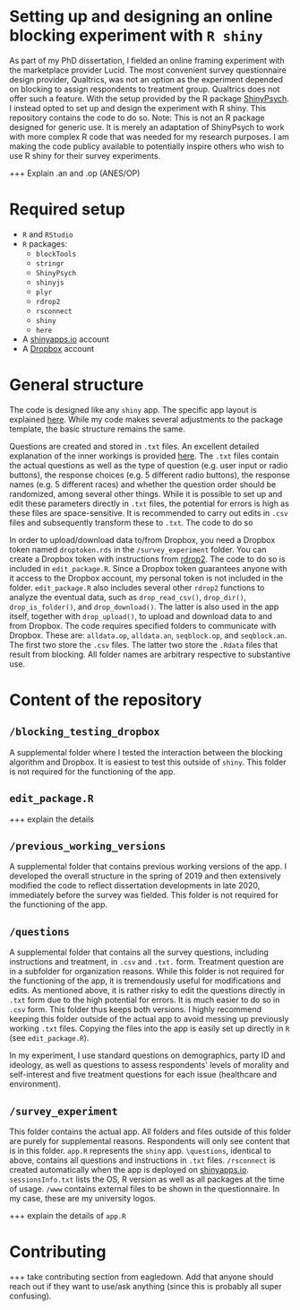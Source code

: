 # Setting up and designing an online blocking experiment with `R shiny`

As part of my PhD dissertation, I fielded an online framing experiment with the marketplace provider Lucid. The most convenient survey questionnaire design provider, Qualtrics, was not an option as the experiment depended on blocking to assign respondents to treatment group. Qualtrics does not offer such a feature. With the setup provided by the R package [ShinyPsych](https://github.com/mdsteiner/ShinyPsych). I instead opted to set up and design the experiment with R shiny. This repository contains the code to do so. Note: This is not an R package designed for generic use. It is merely an adaptation of ShinyPsych to work with more complex R code that was needed for my research purposes. I am making the code publicy available to potentially inspire others who wish to use R shiny for their survey experiments.

+++ Explain .an and .op (ANES/OP)

# Required setup

* `R` and `RStudio`
* `R` packages:
    + `blockTools`
    + `stringr`
    + `ShinyPsych`
    + `shinyjs`
    + `plyr`
    + `rdrop2`
    + `rsconnect`
    + `shiny`
    + `here`
* A [shinyapps.io](https://www.shinyapps.io) account
* A [Dropbox](https://www.dropbox.com) account

# General structure

The code is designed like any `shiny` app. The specific app layout is explained [here](https://rpubs.com/msteiner/ShinyPsych_SurveyTutorial). While my code makes several adjustments to the package template, the basic structure remains the same.

Questions are created and stored in `.txt` files. An excellent detailed explanation of the inner workings is provided [here](https://rpubs.com/msteiner/ShinyPsych_TextfileTutorial). The `.txt` files contain the actual questions as well as the type of question (e.g. user input or radio buttons), the response choices (e.g. 5 different radio buttons), the response names (e.g. 5 different races) and whether the question order should be randomized, among several other things. While it is possible to set up and edit these parameters directly in `.txt` files, the potential for errors is high as these files are space-sensitive. It is recommended to carry out edits in `.csv` files and subsequently transform these to `.txt`. The code to do so 

In order to upload/download data to/from Dropbox, you need a Dropbox token named `droptoken.rds` in the `/survey_experiment` folder. You can create a Dropbox token with instructions from [rdrop2](https://github.com/karthik/rdrop2). The code to do so is included in `edit_package.R`. Since a Dropbox token guarantees anyone with it access to the Dropbox account, my personal token is not included in the folder. 
`edit_package.R` also includes several other `rdrop2` functions to analyze the eventual data, such as `drop_read_csv()`, `drop_dir()`, `drop_is_folder()`, and `drop_download()`. The latter is also used in the app itself, together with `drop_upload()`, to upload and download data to and from Dropbox. 
The code requires specified folders to communicate with Dropbox. These are: `alldata.op`, `alldata.an`, `seqblock.op`, and `seqblock.an`. The first two store the `.csv` files. The latter two store the `.Rdata` files that result from blocking. All folder names are arbitrary respective to substantive use.

# Content of the repository

## `/blocking_testing_dropbox`

A supplemental folder where I tested the interaction between the blocking algorithm and Dropbox. It is easiest to test this outside of `shiny`. This folder is not required for the functioning of the app.

## `edit_package.R`

+++ explain the details

## `/previous_working_versions`

A supplemental folder that contains previous working versions of the app. I developed the overall structure in the spring of 2019 and then extensively modified the code to reflect dissertation developments in late 2020, immediately before the survey was fielded. This folder is not required for the functioning of the app.

## `/questions`

A supplemental folder that contains all the survey questions, including instructions and treatment, in `.csv` and `.txt.` form. Treatment question are in a subfolder for organization reasons. While this folder is not required for the functioning of the app, it is tremendously useful for modifications and edits. As mentioned above, it is rather risky to edit the questions directly in `.txt` form due to the high potential for errors. It is much easier to do so in `.csv` form. This folder thus keeps both versions. I highly recommend keeping this folder outside of the actual app to avoid messing up previously working `.txt` files. Copying the files into the app is easily set up directly in `R` (see `edit_package.R`).

In my experiment, I use standard questions on demographics, party ID and ideology, as well as questions to assess respondents' levels of morality and self-interest and five treatment questions for each issue (healthcare and environment).

## `/survey_experiment`

This folder contains the actual app. All folders and files outside of this folder are purely for supplemental reasons. Respondents will only see content that is in this folder. `app.R` represents the `shiny` app. `\questions`, identical to above, contains all questions and instructions in `.txt` files. `/rsconnect` is created automatically when the app is deployed on [shinyapps.io](https://www.shinyapps.io). `sessionsInfo.txt` lists the OS, R version as well as all packages at the time of usage. `/www` contains external files to be shown in the questionnaire. In my case, these are my university logos.

+++ explain the details of `app.R`

# Contributing

+++ take contributing section from eagledown. Add that anyone should reach out if they want to use/ask anything (since this is probably all super confusing).






